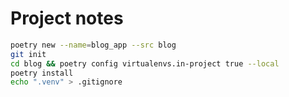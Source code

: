 # Project notes

```sh
poetry new --name=blog_app --src blog
git init
cd blog && poetry config virtualenvs.in-project true --local
poetry install
echo ".venv" > .gitignore

```

